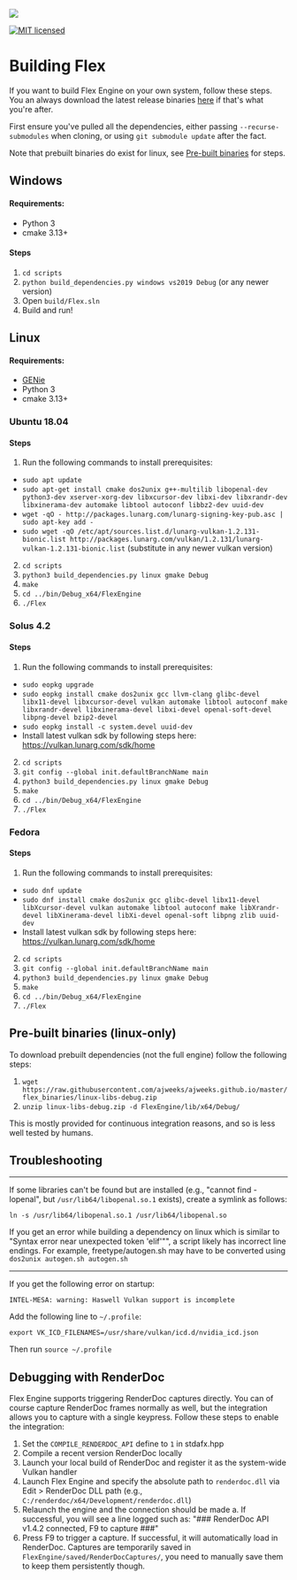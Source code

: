 ![](FlexEngine/screenshots/flex_engine_banner_3.png)

[![MIT licensed](https://img.shields.io/badge/license-MIT-blue.svg)](LICENSE.md)

# Building Flex

If you want to build Flex Engine on your own system, follow these steps. You an always download the latest release binaries [here](https://github.com/ajweeks/flexengine/releases) if that's what you're after.

First ensure you've pulled all the dependencies, either passing `--recurse-submodules` when cloning, or using `git submodule update` after the fact.

Note that prebuilt binaries do exist for linux, see [Pre-built binaries](#1-pre-built-binaries) for steps.

## Windows
#### Requirements:
- Python 3
- cmake 3.13+

#### Steps
1. `cd scripts`
2. `python build_dependencies.py windows vs2019 Debug` (or any newer version)
3. Open `build/Flex.sln`
4. Build and run!


## Linux
#### Requirements:
- [GENie](https://github.com/bkaradzic/GENie)
- Python 3
- cmake 3.13+

### Ubuntu 18.04
#### Steps
1. Run the following commands to install prerequisites:
  - `sudo apt update`
  - `sudo apt-get install cmake dos2unix g++-multilib libopenal-dev python3-dev xserver-xorg-dev libxcursor-dev libxi-dev libxrandr-dev libxinerama-dev automake libtool autoconf libbz2-dev uuid-dev`
  - `wget -qO - http://packages.lunarg.com/lunarg-signing-key-pub.asc | sudo apt-key add -`
  - `sudo wget -qO /etc/apt/sources.list.d/lunarg-vulkan-1.2.131-bionic.list http://packages.lunarg.com/vulkan/1.2.131/lunarg-vulkan-1.2.131-bionic.list` (substitute in any newer vulkan version)
2. `cd scripts`
3. `python3 build_dependencies.py linux gmake Debug`
4. `make`
5. `cd ../bin/Debug_x64/FlexEngine`
6. `./Flex`

### Solus 4.2
#### Steps
1. Run the following commands to install prerequisites:
  - `sudo eopkg upgrade`
  - `sudo eopkg install cmake dos2unix gcc llvm-clang glibc-devel libx11-devel libxcursor-devel vulkan automake libtool autoconf make libxrandr-devel libxinerama-devel libxi-devel openal-soft-devel libpng-devel bzip2-devel`
  - `sudo eopkg install -c system.devel uuid-dev`
  - Install latest vulkan sdk by following steps here: https://vulkan.lunarg.com/sdk/home
2. `cd scripts`
3. `git config --global init.defaultBranchName main`
4. `python3 build_dependencies.py linux gmake Debug`
5. `make`
6. `cd ../bin/Debug_x64/FlexEngine`
7. `./Flex`

### Fedora
#### Steps
1. Run the following commands to install prerequisites:
  - `sudo dnf update`
  - `sudo dnf install cmake dos2unix gcc glibc-devel libx11-devel libXcursor-devel vulkan automake libtool autoconf make libXrandr-devel libXinerama-devel libXi-devel openal-soft libpng zlib uuid-dev`
  - Install latest vulkan sdk by following steps here: https://vulkan.lunarg.com/sdk/home
2. `cd scripts`
3. `git config --global init.defaultBranchName main`
4. `python3 build_dependencies.py linux gmake Debug`
5. `make`
6. `cd ../bin/Debug_x64/FlexEngine`
7. `./Flex`


## Pre-built binaries (linux-only)
To download prebuilt dependencies (not the full engine) follow the following steps:

1. `wget https://raw.githubusercontent.com/ajweeks/ajweeks.github.io/master/flex_binaries/linux-libs-debug.zip`
2. `unzip linux-libs-debug.zip -d FlexEngine/lib/x64/Debug/`

This is mostly provided for continuous integration reasons, and so is less well tested by humans.

## Troubleshooting

---

If some libraries can't be found but are installed (e.g., "cannot find -lopenal", but `/usr/lib64/libopenal.so.1` exists), create a symlink as follows:

`ln -s /usr/lib64/libopenal.so.1 /usr/lib64/libopenal.so`

If you get an error while building a dependency on linux which is similar to "Syntax error near unexpected token 'elif'"", a script likely has incorrect line endings. For example, freetype/autogen.sh may have to be converted using `dos2unix autogen.sh autogen.sh`

---

If you get the following error on startup:

`INTEL-MESA: warning: Haswell Vulkan support is incomplete`

Add the following line to `~/.profile`:

`export VK_ICD_FILENAMES=/usr/share/vulkan/icd.d/nvidia_icd.json`

Then run `source ~/.profile`


## Debugging with RenderDoc

Flex Engine supports triggering RenderDoc captures directly. You can of course capture RenderDoc frames normally as well, but the integration allows you to capture with a single keypress. Follow these steps to enable the integration:
1. Set the `COMPILE_RENDERDOC_API` define to `1` in stdafx.hpp
2. Compile a recent version RenderDoc locally
3. Launch your local build of RenderDoc and register it as the system-wide Vulkan handler
4. Launch Flex Engine and specify the absolute path to `renderdoc.dll` via Edit > RenderDoc DLL path (e.g., `C:/renderdoc/x64/Development/renderdoc.dll`)
5. Relaunch the engine and the connection should be made
  a. If successful, you will see a line logged such as: "### RenderDoc API v1.4.2 connected, F9 to capture ###"
6. Press F9 to trigger a capture. If successful, it will automatically load in RenderDoc. Captures are temporarily saved in `FlexEngine/saved/RenderDocCaptures/`, you need to manually save them to keep them persistently though.
